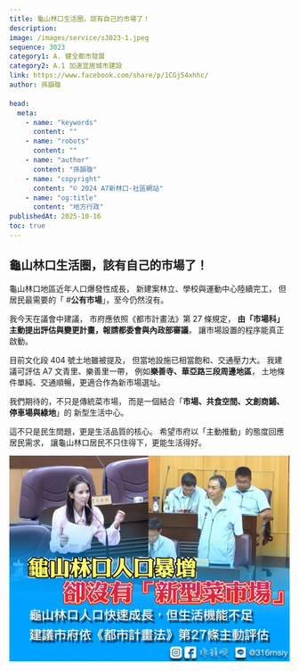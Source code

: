 ```yaml
---
title: 龜山林口生活圈，該有自己的市場了！
description:
image: /images/service/s3023-1.jpeg
sequence: 3023
category1: A. 健全都市發展
category2: A.1 加速宜居城市建設
link: https://www.facebook.com/share/p/1CGj54xhhc/
author: 孫韻璇

head:
  meta:
    - name: "keywords"
      content: ""
    - name: "robots"
      content: ""
    - name: "author"
      content: "孫韻璇"
    - name: "copyright"
      content: "© 2024 A7新林口-社區網站"
    - name: "og:title"
      content: "地方行政"
publishedAt: 2025-10-16
toc: true
---
```


## 龜山林口生活圈，該有自己的市場了！

龜山林口地區近年人口爆發性成長，
新建案林立、學校與運動中心陸續完工，
但居民最需要的「 #**公有市場**」，至今仍然沒有。

我今天在議會中建議，
市府應依照《都市計畫法》第 27 條規定，
**由「市場科」主動提出評估與變更計畫，報請都委會與內政部審議**，
讓市場設置的程序能真正啟動。

目前文化段 404 號土地雖被提及，
但當地設施已相當飽和、交通壓力大。
我建議可評估 A7 文青里、樂善里一帶，
例如**樂善寺、華亞路三段周邊地區**，
土地條件單純、交通順暢，更適合作為新市場選址。

我們期待的，不只是傳統菜市場，
而是一個結合「**市場、共食空間、文創商鋪、停車場與綠地**」的
新型生活中心。

這不只是民生問題，更是生活品質的核心。
希望市府以「主動推動」的態度回應居民需求，
讓龜山林口居民不只住得下，更能生活得好。

![s3023-01.jpeg](/images/service/s3023-01.jpeg)
